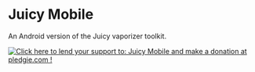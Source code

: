 Juicy Mobile
=========

An Android version of the Juicy vaporizer toolkit.

<a href='https://pledgie.com/campaigns/24042'><img alt='Click here to lend your support to: Juicy Mobile and make a donation at pledgie.com !' src='https://pledgie.com/campaigns/24042.png?skin_name=chrome' border='0' ></a>